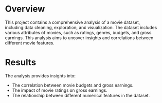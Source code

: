 # Overview

This project contains a comprehensive analysis of a movie dataset, including data cleaning, exploration, and visualization. The dataset includes various attributes of movies, such as ratings, genres, budgets, and gross earnings. This analysis aims to uncover insights and correlations between different movie features.

# Results

The analysis provides insights into:

- The correlation between movie budgets and gross earnings.
- The impact of movie ratings on gross earnings.
- The relationship between different numerical features in the dataset.


